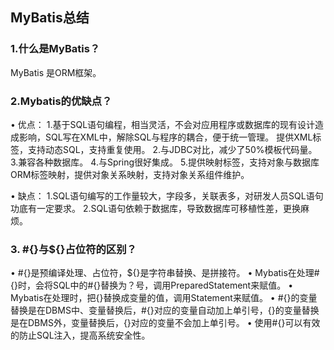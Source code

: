 
## MyBatis总结

### 1.什么是MyBatis？
MyBatis 是ORM框架。

### 2.Mybatis的优缺点？
• 优点：
1.基于SQL语句编程，相当灵活，不会对应用程序或数据库的现有设计造成影响，SQL写在XML中，解除SQL与程序的耦合，便于统一管理。
提供XML标签，支持动态SQL，支持重复使用。
2.与JDBC对比，减少了50%模板代码量。
3.兼容各种数据库。
4.与Spring很好集成。
5.提供映射标签，支持对象与数据库ORM标签映射，提供对象关系映射，支持对象关系组件维护。

• 缺点：
1.SQL语句编写的工作量较大，字段多，关联表多，对研发人员SQL语句功底有一定要求。
2.SQL语句依赖于数据库，导致数据库可移植性差，更换麻烦。


### 3. #{}与${}占位符的区别？
• #{}是预编译处理、占位符，${}是字符串替换、是拼接符。
• Mybatis在处理#{}时，会将SQL中的#{}替换为？号，调用PreparedStatement来赋值。
• Mybatis在处理时，把{}替换成变量的值，调用Statement来赋值。
• #{}的变量替换是在DBMS中、变量替换后，#{}对应的变量自动加上单引号，{}的变量替换是在DBMS外，变量替换后，{}对应的变量不会加上单引号。
• 使用#{}可以有效的防止SQL注入，提高系统安全性。
